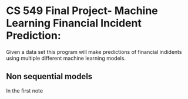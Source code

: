 # CS 549 Final Project- Machine Learning Financial Incident Prediction:
Given a data set this program will make predictions of financial indidents using multiple different machine learning models.
## Non sequential models 
In the first note